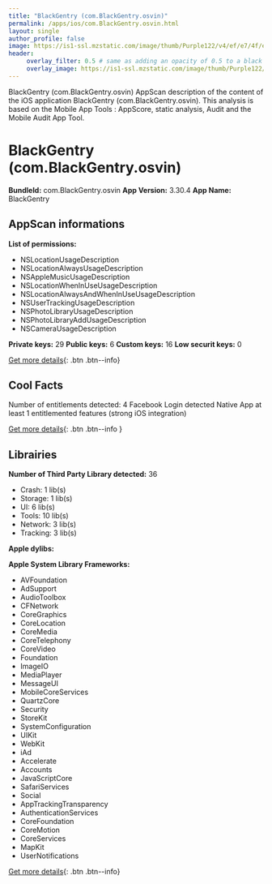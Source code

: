 ```yaml
---
title: "BlackGentry (com.BlackGentry.osvin)"
permalink: /apps/ios/com.BlackGentry.osvin.html
layout: single
author_profile: false
image: https://is1-ssl.mzstatic.com/image/thumb/Purple122/v4/ef/e7/4f/efe74f61-3506-5335-39cf-02fd722ae7b4/AppIcon-0-0-1x_U007emarketing-0-0-0-7-0-0-sRGB-0-0-0-GLES2_U002c0-512MB-85-220-0-0.png/512x512bb.jpg
header: 
     overlay_filter: 0.5 # same as adding an opacity of 0.5 to a black background
     overlay_image: https://is1-ssl.mzstatic.com/image/thumb/Purple122/v4/ef/e7/4f/efe74f61-3506-5335-39cf-02fd722ae7b4/AppIcon-0-0-1x_U007emarketing-0-0-0-7-0-0-sRGB-0-0-0-GLES2_U002c0-512MB-85-220-0-0.png/512x512bb.jpg
---
```

BlackGentry (com.BlackGentry.osvin) AppScan description of the content of the iOS application BlackGentry (com.BlackGentry.osvin). This analysis is based on the Mobile App Tools : AppScore, static analysis, Audit and the Mobile Audit App Tool.

# BlackGentry (com.BlackGentry.osvin)

**BundleId:** com.BlackGentry.osvin
**App Version:** 3.30.4
**App Name:** BlackGentry


## AppScan informations 

**List of permissions:** 
- NSLocationUsageDescription
- NSLocationAlwaysUsageDescription
- NSAppleMusicUsageDescription
- NSLocationWhenInUseUsageDescription
- NSLocationAlwaysAndWhenInUseUsageDescription
- NSUserTrackingUsageDescription
- NSPhotoLibraryUsageDescription
- NSPhotoLibraryAddUsageDescription
- NSCameraUsageDescription
  
  
**Private keys:** 29
**Public keys:** 6
**Custom keys:** 16
**Low securit keys:** 0
  
[Get more details](/pricing.html){: .btn .btn--info}

## Cool Facts

Number of entitlements detected: 4
Facebook Login detected
Native App
at least 1 entitlemented features (strong iOS integration)
  
[Get more details](/pricing.html){: .btn .btn--info }

## Librairies 
**Number of Third Party Library detected:** 36
- Crash: 1 lib(s)
- Storage: 1 lib(s)
- UI: 6 lib(s)
- Tools: 10 lib(s)
- Network: 3 lib(s)
- Tracking: 3 lib(s)


**Apple dylibs:**


**Apple System Library Frameworks:**
- AVFoundation
- AdSupport
- AudioToolbox
- CFNetwork
- CoreGraphics
- CoreLocation
- CoreMedia
- CoreTelephony
- CoreVideo
- Foundation
- ImageIO
- MediaPlayer
- MessageUI
- MobileCoreServices
- QuartzCore
- Security
- StoreKit
- SystemConfiguration
- UIKit
- WebKit
- iAd
- Accelerate
- Accounts
- JavaScriptCore
- SafariServices
- Social
- AppTrackingTransparency
- AuthenticationServices
- CoreFoundation
- CoreMotion
- CoreServices
- MapKit
- UserNotifications


  
[Get more details](/pricing.html){: .btn .btn--info}

